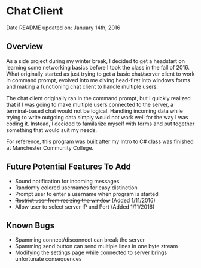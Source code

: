 # Chat Client
Date README updated on: January 14th, 2016

## Overview
As a side project during my winter break, I decided to get a headstart on learning some networking basics before I took the class in the fall of 2016. What originally started as just trying to get a basic chat/server client to work in command prompt, evolved into me diving head-first into windows forms and making a functioning chat client to handle multiple users.

The chat client originally ran in the command prompt, but I quickly realized that if I was going to make multiple users connected to the server, a terminal-based chat would not be logical.  Handling incoming data while trying to write outgoing data simply would not work well for the way I was coding it.  Instead, I decided to familarize myself with forms and put together something that would suit my needs.

For reference, this program was built after my Intro to C# class was finished at Manchester Community College.

## Future Potential Features To Add
- Sound notification for incoming messages
- Randomly colored usernames for easy distinction
- Prompt user to enter a username when program is started
- ~~Restrict user from resizing the window~~  (Added 1/11/2016)
- ~~Allow user to select server IP and Port~~  (Added 1/11/2016)

## Known Bugs
- Spamming connect/disconnect can break the server
- Spamming send button can send multiple lines in one byte stream
- Modifying the settings page while connected to server brings unfortunate consequences
